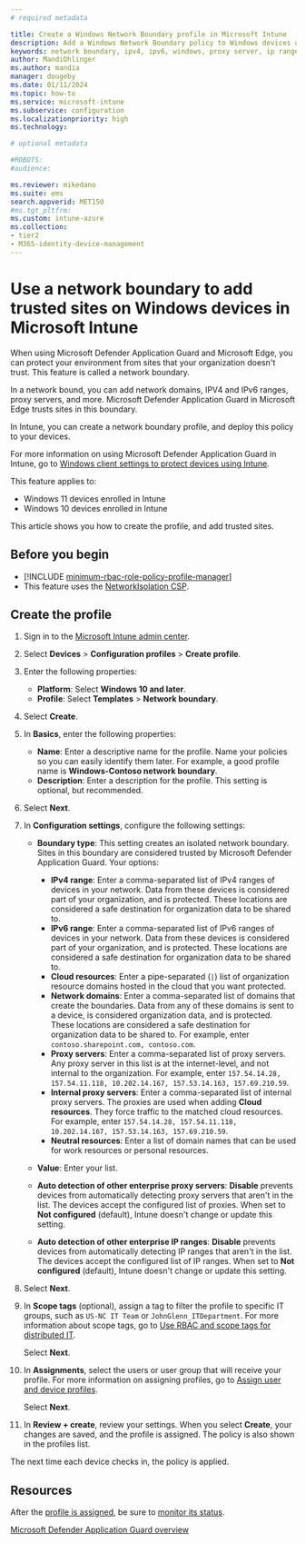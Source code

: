 ```yaml
---
# required metadata

title: Create a Windows Network Boundary profile in Microsoft Intune
description: Add a Windows Network Boundary policy to Windows devices using Microsoft Intune. Add trusted sites, trusted domains, IPv4 and IPv6 ranges, and proxy servers to a device configuration policy. Sites in this boundary are trusted by Microsoft Defender Application Guard in Microsoft Edge.
keywords: network boundary, ipv4, ipv6, windows, proxy server, ip range, microsoft intune, endpoint management
author: MandiOhlinger
ms.author: mandia
manager: dougeby
ms.date: 01/11/2024
ms.topic: how-to
ms.service: microsoft-intune
ms.subservice: configuration
ms.localizationpriority: high
ms.technology:

# optional metadata

#ROBOTS:
#audience:

ms.reviewer: mikedano
ms.suite: ems
search.appverid: MET150
#ms.tgt_pltfrm:
ms.custom: intune-azure
ms.collection:
- tier2
- M365-identity-device-management
---
```


# Use a network boundary to add trusted sites on Windows devices in Microsoft Intune

When using Microsoft Defender Application Guard and Microsoft Edge, you can protect your environment from sites that your organization doesn't trust. This feature is called a network boundary. 

In a network bound, you can add network domains, IPV4 and IPv6 ranges, proxy servers, and more. Microsoft Defender Application Guard in Microsoft Edge trusts sites in this boundary.

In Intune, you can create a network boundary profile, and deploy this policy to your devices.

For more information on using Microsoft Defender Application Guard in Intune, go to [Windows client settings to protect devices using Intune](../protect/endpoint-protection-windows-10.md#microsoft-defender-application-guard).

This feature applies to:

- Windows 11 devices enrolled in Intune
- Windows 10 devices enrolled in Intune

This article shows you how to create the profile, and add trusted sites.

## Before you begin

- [!INCLUDE [minimum-rbac-role-policy-profile-manager](../includes/minimum-rbac-role-policy-profile-manager.md)]
- This feature uses the [NetworkIsolation CSP](/windows/client-management/mdm/policy-csp-networkisolation).

## Create the profile

1. Sign in to the [Microsoft Intune admin center](https://go.microsoft.com/fwlink/?linkid=2109431).
2. Select **Devices** > **Configuration profiles** > **Create profile**.
3. Enter the following properties:

    - **Platform**: Select **Windows 10 and later**.
    - **Profile**: Select **Templates** > **Network boundary**.

4. Select **Create**.
5. In **Basics**, enter the following properties:

    - **Name**: Enter a descriptive name for the profile. Name your policies so you can easily identify them later. For example, a good profile name is **Windows-Contoso network boundary**.
    - **Description**: Enter a description for the profile. This setting is optional, but recommended.

6. Select **Next**.
7. In **Configuration settings**, configure the following settings:

    - **Boundary type**: This setting creates an isolated network boundary. Sites in this boundary are considered trusted by Microsoft Defender Application Guard. Your options:
      - **IPv4 range**: Enter a comma-separated list of IPv4 ranges of devices in your network. Data from these devices is considered part of your organization, and is protected. These locations are considered a safe destination for organization data to be shared to.
      - **IPv6 range**: Enter a comma-separated list of IPv6 ranges of devices in your network. Data from these devices is considered part of your organization, and is protected. These locations are considered a safe destination for organization data to be shared to.
      - **Cloud resources**: Enter a pipe-separated (`|`) list of organization resource domains hosted in the cloud that you want protected.
      - **Network domains**: Enter a comma-separated list of domains that create the boundaries. Data from any of these domains is sent to a device, is considered organization data, and is protected. These locations are considered a safe destination for organization data to be shared to. For example, enter `contoso.sharepoint.com, contoso.com`.
      - **Proxy servers**: Enter a comma-separated list of proxy servers. Any proxy server in this list is at the internet-level, and not internal to the organization. For example, enter `157.54.14.28, 157.54.11.118, 10.202.14.167, 157.53.14.163, 157.69.210.59`.
      - **Internal proxy servers**: Enter a comma-separated list of internal proxy servers. The proxies are used when adding **Cloud resources**. They force traffic to the matched cloud resources. For example, enter `157.54.14.28, 157.54.11.118, 10.202.14.167, 157.53.14.163, 157.69.210.59`.
      - **Neutral resources**: Enter a list of domain names that can be used for work resources or personal resources.

    - **Value**: Enter your list.
    - **Auto detection of other enterprise proxy servers**: **Disable** prevents devices from automatically detecting proxy servers that aren't in the list. The devices accept the configured list of proxies. When set to **Not configured** (default), Intune doesn't change or update this setting.
    - **Auto detection of other enterprise IP ranges**: **Disable** prevents devices from automatically detecting IP ranges that aren't in the list. The devices accept the configured list of IP ranges. When set to **Not configured** (default), Intune doesn't change or update this setting.

8. Select **Next**.

9. In **Scope tags** (optional), assign a tag to filter the profile to specific IT groups, such as `US-NC IT Team` or `JohnGlenn_ITDepartment`. For more information about scope tags, go to [Use RBAC and scope tags for distributed IT](../fundamentals/scope-tags.md).

    Select **Next**.

10. In **Assignments**, select the users or user group that will receive your profile. For more information on assigning profiles, go to [Assign user and device profiles](device-profile-assign.md).

    Select **Next**.

11. In **Review + create**, review your settings. When you select **Create**, your changes are saved, and the profile is assigned. The policy is also shown in the profiles list.

The next time each device checks in, the policy is applied.

## Resources

After the [profile is assigned](device-profile-assign.md), be sure to [monitor its status](device-profile-monitor.md).

[Microsoft Defender Application Guard overview](/windows/security/threat-protection/microsoft-defender-application-guard/md-app-guard-overview)
